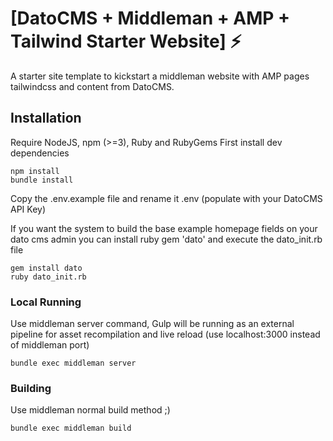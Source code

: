 # [DatoCMS + Middleman + AMP + Tailwind Starter Website] ⚡

A starter site template to kickstart a middleman website with AMP pages tailwindcss and content from DatoCMS.

## Installation
Require NodeJS, npm (>=3), Ruby and RubyGems
First install dev dependencies
```
npm install
bundle install
```

Copy the .env.example file and rename it .env (populate with your DatoCMS API Key)

If you want the system to build the base example homepage fields on your dato cms admin you can install ruby gem 'dato' and execute the dato_init.rb file
```
gem install dato
ruby dato_init.rb
```

### Local Running
Use middleman server command, Gulp will be running as an external pipeline for asset recompilation and live reload (use localhost:3000 instead of middleman port)
```
bundle exec middleman server
```

### Building
Use middleman normal build method ;)
```
bundle exec middleman build
```
